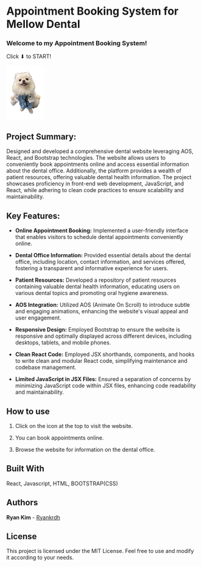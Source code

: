 # Appointment Booking System for Mellow Dental

### Welcome to my Appointment Booking System!

Click ⬇ to START!<br><br>
<a href="https://mellow-dental.surge.sh/"><img src="src/Images/a-doctor-melo.png" width="100" height="140"></a>

## Project Summary:
Designed and developed a comprehensive dental website leveraging AOS, React, and Bootstrap technologies. The website allows users to conveniently book appointments online and access essential information about the dental office. Additionally, the platform provides a wealth of patient resources, offering valuable dental health information. The project showcases proficiency in front-end web development, JavaScript, and React, while adhering to clean code practices to ensure scalability and maintainability.

## Key Features:
* **Online Appointment Booking:** Implemented a user-friendly interface that enables visitors to schedule dental appointments conveniently online.

* **Dental Office Information:** Provided essential details about the dental office, including location, contact information, and services offered, fostering a transparent and informative experience for users.
  
* **Patient Resources:** Developed a repository of patient resources containing valuable dental health information, educating users on various dental topics and promoting oral hygiene awareness.
  
* **AOS Integration:** Utilized AOS (Animate On Scroll) to introduce subtle and engaging animations, enhancing the website's visual appeal and user engagement.
  
* **Responsive Design:** Employed Bootstrap to ensure the website is responsive and optimally displayed across different devices, including desktops, tablets, and mobile phones.
  
* **Clean React Code:** Employed JSX shorthands, components, and hooks to write clean and modular React code, simplifying maintenance and codebase management.
  
* **Limited JavaScript in JSX Files:** Ensured a separation of concerns by minimizing JavaScript code within JSX files, enhancing code readability and maintainability.

## How to use

1. Click on the icon at the top to visit the website.

2. You can book appointments online.

3. Browse the website for information on the dental office.

## Built With

React, Javascript, HTML, BOOTSTRAP(CSS)

## Authors

**Ryan Kim** - [Ryankrdh](https://github.com/ryankrdh)

## License

This project is licensed under the MIT License. Feel free to use and modify it according to your needs.
